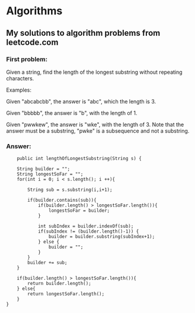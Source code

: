# Algorithms
## My solutions to algorithm problems from leetcode.com

### First problem:

Given a string, find the length of the longest substring without repeating characters.

Examples:

Given "abcabcbb", the answer is "abc", which the length is 3.

Given "bbbbb", the answer is "b", with the length of 1.

Given "pwwkew", the answer is "wke", with the length of 3. Note that the answer must be a substring, "pwke" is a subsequence and not a substring.

### Answer: 
        public int lengthOfLongestSubstring(String s) {

        String builder = "";
        String longestSoFar = "";
        for(int i = 0; i < s.length(); i ++){

            String sub = s.substring(i,i+1);

            if(builder.contains(sub)){
                if(builder.length() > longestSoFar.length()){
                    longestSoFar = builder;
                }

                int subIndex = builder.indexOf(sub);
                if(subIndex != (builder.length()-1)) {
                    builder = builder.substring(subIndex+1);
                } else {
                    builder = "";
                }
            }
            builder += sub;
        }

        if(builder.length() > longestSoFar.length()){
            return builder.length();
        } else{
            return longestSoFar.length();
        }
    }
